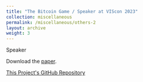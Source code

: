 ```yaml
---
title: "The Bitcoin Game / Speaker at VIScon 2023"
collection: miscellaneous
permalink: /miscellaneous/others-2
layout: archive
weight: 3
---
```


Speaker  

Download the [paper](http://lbrilh.github.io/files/D23-G04-report.pdf).

[This Project's GitHub Repository]()
